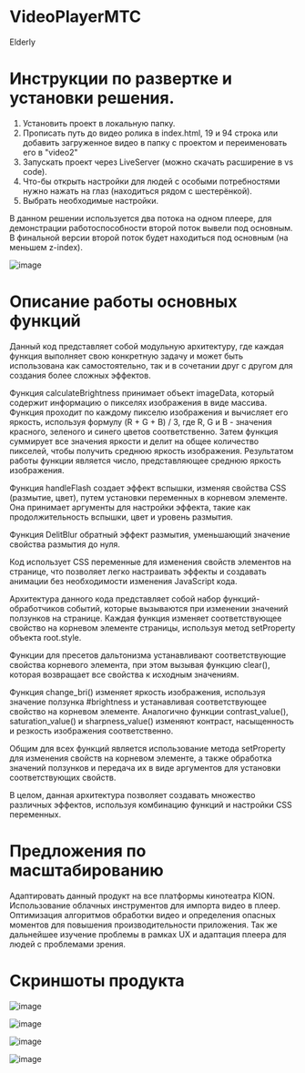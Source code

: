 # VideoPlayerMTC
Elderly

# Инструкции по развертке и установки решения. 
1. Установить проект в локальную папку.
2. Прописать путь до видео ролика в index.html, 19 и 94 строка или добавить загруженное видео в папку с проектом и переименовать его в "video2"
3. Запускать проект через LiveServer (можно скачать расширение в vs code).
4. Что-бы открыть настройки для людей с особыми потребностями нужно нажать на глаз (находиться рядом с шестерёнкой).
5. Выбрать необходимые настройки.

В данном решении используется два потока на одном плеере, для демонстрации работоспособности второй поток вывели под основным.
В финальной версии второй поток будет находиться под основным (на меньшем z-index). 

![image](https://user-images.githubusercontent.com/101283788/228473101-e1c4e76b-6208-430a-a014-b370f6cc1e9b.png)

# Описание работы основных функций

Данный код представляет собой модульную архитектуру, где каждая функция выполняет свою конкретную задачу и может быть использована как самостоятельно, 
так и в сочетании друг с другом для создания более сложных эффектов.

Функция calculateBrightness принимает объект imageData, который содержит информацию о пикселях изображения в виде массива. Функция проходит 
по каждому пикселю изображения и вычисляет его яркость, используя формулу (R + G + B) / 3, где R, G и B - значения красного, зеленого и синего цветов соответственно. 
Затем функция суммирует все значения яркости и делит на общее количество пикселей, чтобы получить среднюю яркость изображения. Результатом работы функции является 
число, представляющее среднюю яркость изображения.

Функция handleFlash создает эффект вспышки, изменяя свойства CSS (размытие, цвет), путем установки переменных в корневом элементе. Она принимает аргументы для 
настройки эффекта, такие как продолжительность вспышки, цвет и уровень размытия.

Функция DelitBlur обратный эффект размытия, уменьшающий значение свойства размытия до нуля.

Код использует CSS переменные для изменения свойств элементов на странице, что позволяет легко настраивать эффекты и создавать анимации без необходимости изменения 
JavaScript кода.

Архитектура данного кода представляет собой набор функций-обработчиков событий, которые вызываются при изменении значений ползунков на странице. Каждая функция 
изменяет соответствующее свойство на корневом элементе страницы, используя метод setProperty объекта root.style.

Функции для пресетов дальтонизма устанавливают соответствующие свойства корневого элемента, при этом вызывая функцию clear(), которая возвращает все свойства к 
исходным значениям.

Функция change_bri() изменяет яркость изображения, используя значение ползунка #brightness и устанавливая соответствующее свойство на корневом элементе. 
Аналогично функции contrast_value(), saturation_value() и sharpness_value() изменяют контраст, насыщенность и резкость изображения соответственно.

Общим для всех функций является использование метода setProperty для изменения свойств на корневом элементе, а также обработка значений ползунков и передача 
их в виде аргументов для установки соответствующих свойств.

В целом, данная архитектура позволяет создавать множество различных эффектов, используя комбинацию функций и настройки CSS переменных.

# Предложения по масштабированию

Адаптировать данный продукт на все платформы кинотеатра KION. Использование облачных инструментов для импорта видео в плеер. Оптимизация алгоритмов обработки видео и 
определения опасных моментов для повышения производительности приложения. Так же дальнейшее изучение проблемы в рамках UX и адаптация плеера для людей с проблемами 
зрения.



# Скриншоты продукта

![image](https://user-images.githubusercontent.com/101283788/228543741-8280ca27-ca78-4a18-a6b2-58222f694d20.png)

![image](https://user-images.githubusercontent.com/101283788/228544046-9da46d33-a38f-48a5-a69f-27884918e1da.png)

![image](https://user-images.githubusercontent.com/101283788/228544097-27d5ad32-de39-4e0c-b679-5840fbdd1157.png)

![image](https://user-images.githubusercontent.com/101283788/228544196-4caebaed-cdda-4ea8-911f-0a47c1e70d78.png)




